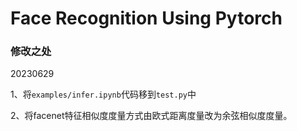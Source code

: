 # Face Recognition Using Pytorch 
### 修改之处

20230629

1、将`examples/infer.ipynb`代码移到`test.py`中

2、将facenet特征相似度度量方式由欧式距离度量改为余弦相似度度量。
